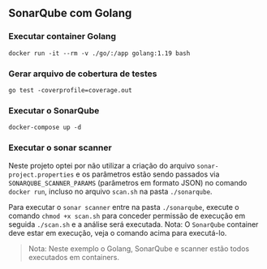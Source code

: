 ## SonarQube com Golang

### Executar container Golang
```
docker run -it --rm -v ./go/:/app golang:1.19 bash
```

### Gerar arquivo de cobertura de testes
```
go test -coverprofile=coverage.out
```

### Executar o SonarQube

```
docker-compose up -d
```

### Executar o sonar scanner

Neste projeto optei por não utilizar a criação do arquivo `sonar-project.properties` e os parâmetros estão sendo passados via `SONARQUBE_SCANNER_PARAMS` (parâmetros em formato JSON) no comando `docker run`, incluso no arquivo `scan.sh` na pasta `./sonarqube`.

Para executar o `sonar scanner` entre na pasta `./sonarqube`, execute o comando `chmod +x scan.sh` para conceder permissão de execução em seguida `./scan.sh` e a análise será executada. Nota: O `SonarQube` container deve estar em execução, veja o comando acima para executá-lo.

> Nota: Neste exemplo o Golang, SonarQube e scanner estão todos executados em containers.
